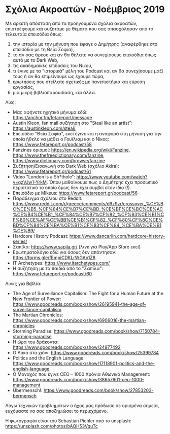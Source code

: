 # Σχόλια Ακροατών - Νοέμβριος 2019

Με αρκετή απόσταση από τα προηγούμενα σχόλια ακροατών, επιστρέφουμε και συζητάμε με θέματα που σας απασχόλησαν από τα τελευταία επεισόδια όπως:

1. την ιστορία με την μήνυση που έφαγε ο Δημήτρης (αναφέρθηκε στο επεισόδιο με τη Θεία Σοφία),
2. το αν σας άρεσε και αν θα θέλατε να συνεχίσουμε επεισόδια όπως αυτό με το Dark Web,
3. τις ακαδημαϊκές επιδόσεις του Νίκου,
4. τι έγινε με τα "ιστορικά" μέλη του Podcast και αν θα συνεχίσουμε μαζί τους ή αν θα επιμείνουμε ως έχουμε τώρα,
5. ερωτήσεις που στείλατε σχετικές με πανεπιστήμια και εύρεση εργασίας,
6. μια μικρή βιβλιοπαρουσίαση, και άλλα.

Λίκς:

* Μας αφήνετε ηχητικό μήνυμα εδώ: <https://anchor.fm/fetareport/message>
* Austin Kleon, fan mail συζήτηση στο "Steal like an artist": <https://austinkleon.com/steal/>
* Επεισόδιο "Θεία Σοφία", εκεί έγινε και η αναφορά στη μήνυση για την οποία ήθελε να μάθει ο Γουϊλιαμ και ο Νίκος: <https://www.fetareport.gr/podcast/58>
* Fanzines ορισμοί: <https://en.wikipedia.org/wiki/Fanzine>, <https://www.thefreedictionary.com/fanzine>, <https://www.dictionary.com/browse/fanzine>
* Συζήτηση/Εισαγωγή στο Dark Web (σχόλιο Akira): <https://www.fetareport.gr/podcast/61>
* Video "London is a Sh*thole": <https://www.youtube.com/watch?v=gzVJw1-YrkM>. Όπου μαθαίνουμε πως ο Δημήτρης έχει προσωπικό περιστατικό το οποίο όμως δεν έχει συμβεί στον ίδιο (!).
* Επεισόδιο με Mikeus: <https://www.fetareport.gr/podcast/56>
* Παράδειγμα σχόλιου στο Reddit: <https://www.reddit.com/r/greece/comments/d9z9zr/crossover_%CE%BC%CE%B5_%CF%84%CE%B7%CE%BD_%CE%BF%CE%BC%CE%AC%CE%B4%CE%B1_%CF%84%CE%B7%CF%82_%CF%83%CE%B1%CF%80%CE%AF%CE%BB%CE%B1%CF%82_%CF%80%CF%8C%CE%BD%CF%84%CE%BA%CE%B1%CF%83%CF%84_%CE%BA%CE%B1%CE%B9/>
* Hardcore History Podcast: <https://www.dancarlin.com/hardcore-history-series/>
* Σαπίλα: <https://www.sapila.gr/> (λινκ για Play/App Store εκεί)
* Ερωτηματολόγιο εδώ για όσους δεν απάντησαν: <https://forms.gle/fEmpiCDKLrWGAo1Z8>
* IT Archetypes: <https://www.itarchetypes.com/>
* Η συζήτηση με τα παιδιά από το "Σαπίλα": <https://www.fetareport.gr/podcast/60>

Λινκς για Βιβλία:

* The Age of Surveillance Capitalism: The Fight for a Human Future at the New Frontier of Power: <https://www.goodreads.com/book/show/26195941-the-age-of-surveillance-capitalism>
* The Martian Chronicles: <https://www.goodreads.com/book/show/6906016-the-martian-chronicles>
* Storming Paradise: <https://www.goodreads.com/book/show/7150784-storming-paradise>
* Η ώρα του δράκοντα: <https://www.goodreads.com/book/show/24977492>
* Ο Λόκο στο χιόνι: <https://www.goodreads.com/book/show/25399784>
* Politics and the English Language: <https://www.goodreads.com/book/show/17118901-politics-and-the-english-language>
* Ο Μοναχός που έγινε CEO – 1000 Χρόνια Αθωνικό Management: <https://www.goodreads.com/book/show/38657601-ceo-1000-management>
* Übermensch!: <https://www.goodreads.com/book/show/27853203-bermensch>

Λόγω τεχνικών προβλημάτων ο ήχος μας πρόδωσε σε ορισμένα σημεία, ευχόμαστε να σας αποζημιώσει το περιεχόμενο.

Η φωτογραφία είναι του Sebastian Pichler από το unsplash: <https://unsplash.com/photos/bAQH53VquTc>

